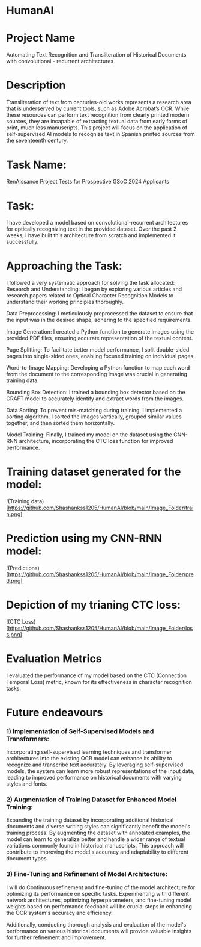 # HumanAI

# Project Name
Automating Text Recognition and Transliteration of Historical Documents with convolutional - recurrent architectures

# Description
Transliteration of text from centuries-old works represents a research area that is underserved by current tools, such as Adobe Acrobat’s OCR. While these resources can perform text recognition from clearly printed modern sources, they are incapable of extracting textual data from early forms of print, much less manuscripts. This project will focus on the application of self-supervised AI models to recognize text in Spanish printed sources from the seventeenth century.

# Task Name:
RenAIssance Project Tests for Prospective GSoC 2024 Applicants

# Task: 
I have developed a model based on convolutional-recurrent architectures for optically recognizing text in the provided dataset. Over the past 2 weeks, I have built this architecture from scratch and implemented it successfully.

# Approaching the Task:
I followed a very systematic approach for solving the task allocated:
Research and Understanding: I began by exploring various articles and research papers related to Optical Character Recognition Models to understand their working principles thoroughly.

Data Preprocessing: I meticulously preprocessed the dataset to ensure that the input was in the desired shape, adhering to the specified requirements.

Image Generation: I created a Python function to generate images using the provided PDF files, ensuring accurate representation of the textual content.

Page Splitting: To facilitate better model performance, I split double-sided pages into single-sided ones, enabling focused training on individual pages.

Word-to-Image Mapping: Developing a Python function to map each word from the document to the corresponding image was crucial in generating training data.

Bounding Box Detection: I trained a bounding box detector based on the CRAFT model to accurately identify and extract words from the images.

Data Sorting: To prevent mis-matching during training, I implemented a sorting algorithm. I sorted the images vertically, grouped similar values together, and then sorted them horizontally.

Model Training: Finally, I trained my model on the dataset using the CNN-RNN architecture, incorporating the CTC loss function for improved performance.

# Training dataset generated for the model:
!(Training data)[https://github.com/Shashankss1205/HumanAI/blob/main/Image_Folder/train.png]

# Prediction using my CNN-RNN model:
!(Predictions)[https://github.com/Shashankss1205/HumanAI/blob/main/Image_Folder/pred.png]

# Depiction of my trianing CTC loss:
!(CTC Loss)[https://github.com/Shashankss1205/HumanAI/blob/main/Image_Folder/loss.png]

# Evaluation Metrics
I evaluated the performance of my model based on the CTC (Connection Temporal Loss) metric, known for its effectiveness in character recognition tasks.

# Future endeavours
### 1) Implementation of Self-Supervised Models and Transformers: 
Incorporating self-supervised learning techniques and transformer architectures into the existing OCR model can enhance its ability to recognize and transcribe text accurately. By leveraging self-supervised models, the system can learn more robust representations of the input data, leading to improved performance on historical documents with varying styles and fonts.

### 2) Augmentation of Training Dataset for Enhanced Model Training: 
Expanding the training dataset by incorporating additional historical documents and diverse writing styles can significantly benefit the model's training process. By augmenting the dataset with annotated examples, the model can learn to generalize better and handle a wider range of textual variations commonly found in historical manuscripts. This approach will contribute to improving the model's accuracy and adaptability to different document types.

### 3) Fine-Tuning and Refinement of Model Architecture: 
I will do Continuous refinement and fine-tuning of the model architecture for optimizing its performance on specific tasks. Experimenting with different network architectures, optimizing hyperparameters, and fine-tuning model weights based on performance feedback will be crucial steps in enhancing the OCR system's accuracy and efficiency. 

Additionally, conducting thorough analysis and evaluation of the model's performance on various historical documents will provide valuable insights for further refinement and improvement.